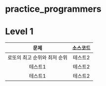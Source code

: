 # practice_programmers

# Level 1
|문제|소스코드|
|:---:|:---:|
|로또의 최고 순위와 최저 순위|테스트2|
|테스트1|테스트2|
|테스트1|테스트2|
